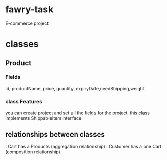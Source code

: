 # fawry-task
E-commerce project 
# classes 
## Product
### Fields 
id, productName, price, quantity, expiryDate,needShipping,weight
### class Features
you can create project and set all the fields for the project.
this class implements ShippableItem interface

## relationships between classes
. Cart has a Products (aggregation relationship)
. Customer has a one Cart (composition relationship)
